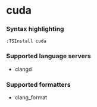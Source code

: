 <!--- THIS DOCUMENT IS AUTOMATICALLY GENERATED, DON'T EDIT IT -->
# cuda

### Syntax highlighting

```vim
:TSInstall cuda
```

### Supported language servers

- clangd

### Supported formatters

- clang_format
